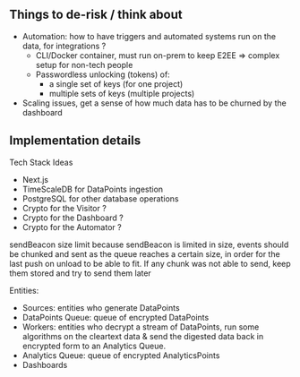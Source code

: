 ## Things to de-risk / think about

- Automation: how to have triggers and automated systems run on the data, for integrations ?
  - CLI/Docker container, must run on-prem to keep E2EE => complex setup for non-tech people
  - Passwordless unlocking (tokens) of:
    - a single set of keys (for one project)
    - multiple sets of keys (multiple projects)
- Scaling issues, get a sense of how much data has to be churned by the dashboard

## Implementation details

Tech Stack Ideas

- Next.js
- TimeScaleDB for DataPoints ingestion
- PostgreSQL for other database operations
- Crypto for the Visitor ?
- Crypto for the Dashboard ?
- Crypto for the Automator ?

sendBeacon size limit
because sendBeacon is limited in size, events should be chunked and sent as the queue reaches a certain size, in order for the last push on unload to be able to fit.
If any chunk was not able to send, keep them stored and try to send them later

Entities:

- Sources: entities who generate DataPoints
- DataPoints Queue: queue of encrypted DataPoints
- Workers: entities who decrypt a stream of DataPoints, run some algorithms on the cleartext data & send the digested data back in encrypted form to an Analytics Queue.
- Analytics Queue: queue of encrypted AnalyticsPoints
- Dashboards
